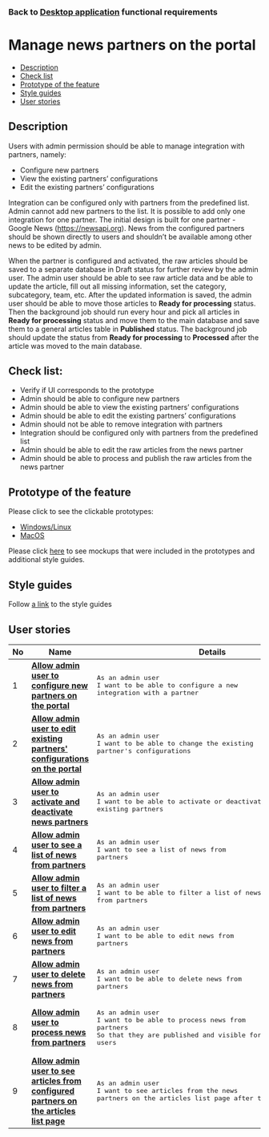### Back to [Desktop application](/desktop_application_features/desktop_application_features_list/README.md) functional requirements

# Manage news partners on the portal

- [Description](#description)
- [Check list](#check-list)
- [Prototype of the feature](#prototype-of-the-feature)
- [Style guides](#style-guides)
- [User stories](#user-stories)

## Description

Users with admin permission should be able to manage integration with partners, namely:
  - Сonfigure new partners
  - View the existing partners’ configurations
  - Edit the existing partners’ configurations

Integration can be configured only with partners from the predefined list.
Admin cannot add new partners to the list. It is possible to add only one integration for one partner. The initial design is built for one partner - Google News (https://newsapi.org). News from the configured partners should be shown directly to users and shouldn’t be available among other news to be edited by admin.

When the partner is configured and activated, the raw articles should be saved to a separate database in Draft status for further review by the admin user. The admin user should be able to see raw article data and be able to update the article, fill out all missing information, set the category, subcategory, team, etc. After the updated information is saved, the admin user should be able to move those articles to <b>Ready for processing</b> status. Then the background job should run every hour and pick all articles in <b>Ready for processing</b> status and move them to the main database and save them to a general articles table in <b>Published</b> status. The background job should update the status from <b>Ready for processing</b> to <b>Processed</b> after the article was moved to the main database.

## Check list:

  - Verify if UI corresponds to the prototype
  - Admin should be able to configure new partners
  - Admin should be able to view the existing partners’ configurations
  - Admin should be able to edit the existing partners’ configurations
  - Admin should not be able to remove integration with partners
  - Integration should be configured only with partners from the predefined list
  - Admin should be able to edit the raw articles from the news partner
  - Admin should be able to process and publish the raw articles from the news partner

## Prototype of the feature

Please click to see the clickable prototypes:
  - [Windows/Linux](https://www.figma.com/proto/1qLqtsJe4qveOaGHay8syy/Manage-News-Partners?page-id=7915%3A851&node-id=7915%3A2024&viewport=266%2C48%2C0.11&scaling=min-zoom&starting-point-node-id=7915%3A2024)
  - [MacOS](https://www.figma.com/proto/1qLqtsJe4qveOaGHay8syy/Manage-News-Partners?page-id=0%3A1073&node-id=0%3A2221&viewport=266%2C48%2C0.03&scaling=scale-down&starting-point-node-id=0%3A2221)

Please click [here](https://www.figma.com/file/1qLqtsJe4qveOaGHay8syy/Manage-News-Partners?node-id=0%3A1073) to see mockups that were included in the prototypes and additional style guides.

## Style guides

Follow [a link](https://www.figma.com/proto/0zkkf5WC77OSpvyD6YXpFE/Style-guides?page-id=0%3A1&node-id=19%3A5368&viewport=266%2C48%2C0.54&scaling=min-zoom&starting-point-node-id=19%3A5368) to the style guides

## User stories

No           |      Name     |   Details
------------ | ------------- | -------------
1 |[**Allow admin user to configure new partners on the portal**](/desktop_application_features/manage_news_partners/user_stories/configure_new_partner/README.md)|<pre>As an admin user<br>I want to be able to configure a new integration with a partner</pre>
2 |[**Allow admin user to edit existing partners' configurations on the portal**](/desktop_application_features/manage_news_partners/user_stories/edit_existing_partners_configurations/README.md)|<pre>As an admin user<br>I want to be able to change the existing partner's configurations</pre>
3 |[**Allow admin user to activate and deactivate news partners**](/desktop_application_features/manage_news_partners/user_stories/activate_deactivate_partner/README.md)|<pre>As an admin user<br>I want to be able to activate or deactivate existing partners</pre>
4 |[**Allow admin user to see a list of news from partners**](/desktop_application_features/manage_news_partners/user_stories/partner_news_list/README.md)|<pre>As an admin user<br>I want to see a list of news from partners</pre>
5 |[**Allow admin user to filter a list of news from partners**](/desktop_application_features/manage_news_partners/user_stories/filter_partner_news_list/README.md)|<pre>As an admin user<br>I want to be able to filter a list of news from partners</pre>
6 |[**Allow admin user to edit news from partners**](/desktop_application_features/manage_news_partners/user_stories/edit_articles_from_news_partners/README.md)|<pre>As an admin user<br>I want to be able to edit news from partners</pre>
7 |[**Allow admin user to delete news from partners**](/desktop_application_features/manage_news_partners/user_stories/delete_articles_from_news_partners/README.md)|<pre>As an admin user<br>I want to be able to delete news from partners</pre>
8 |[**Allow admin user to process news from partners**](/desktop_application_features/manage_news_partners/user_stories/process_news_partner_article/README.md)|<pre>As an admin user<br>I want to be able to process news from partners<br>So that they are published and visible for the site users</pre>
9 |[**Allow admin user to see articles from configured partners on the articles list page**](/desktop_application_features/manage_news_partners/user_stories/partners_news_admin_editability/README.md)|<pre>As an admin user<br>I want to see articles from the news partners on the articles list page after they are processed</pre>
